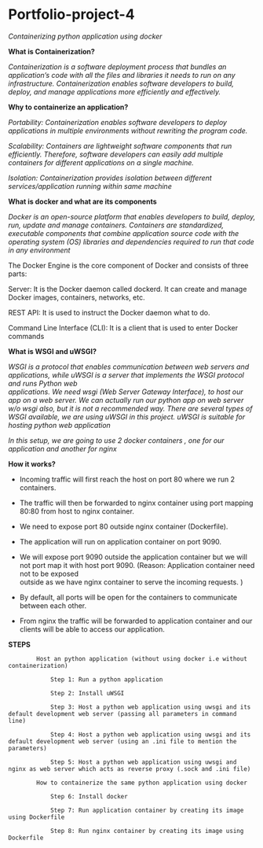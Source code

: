 # Portfolio-project-4
*Containerizing python application using docker*

**What is Containerization?**
  
  *Containerization is a software deployment process that bundles an application’s code with all the files and libraries it needs to run on any infrastructure.*
  *Containerization enables software developers to build, deploy, and manage applications more efficiently and effectively.*
  
  **Why to containerize an application?** 
  
  *Portability: Containerization enables software developers to deploy applications in multiple environments without rewriting the program code.*
  
  *Scalability: Containers are lightweight software components that run efficiently. Therefore, software developers can easily add multiple containers for different 
                applications on a single machine.*
                
  *Isolation:   Containerization provides isolation between different services/application running within same machine*
    
  **What is docker and what are its components** 
  
  *Docker is an open-source platform that enables developers to build, deploy, run, update and manage containers. 
   Containers are standardized, executable components that combine application source code with the operating system (OS) libraries and dependencies required to run that 
   code in any environment*

  The Docker Engine is the core component of Docker and consists of three parts:

   Server:    It is the Docker daemon called dockerd. It can create and manage Docker images, containers, networks, etc.
   
   REST API:    It is used to instruct the Docker daemon what to do.
   
   Command Line Interface (CLI):    It is a client that is used to enter Docker commands

   **What is WSGI and uWSGI?**

   *WSGI is a protocol that enables communication between web servers and applications, while uWSGI is a server that implements the WSGI protocol and runs Python web     
    applications. We need wsgi (Web Server Gateway Interface), to host our app on a web server. We can actually run our python app on web server w/o wsgi also, but       it 
    is not a recommended way. There are several types of WSGI available, we are using uWSGI in this project. uWSGI is suitable for hosting python web application*
  
   *In this setup, we are going to use 2 docker containers , one for our application and another for nginx*
    
   **How it works?**
    
   * Incoming traffic will first reach the host on port 80 where we run 2 containers.
    
   * The traffic will then be forwarded to nginx container using port mapping 80:80 from host to nginx container.
    
   * We need to expose port 80 outside nginx container (Dockerfile).
    
   * The application will run on application container on port 9090.

   * We will expose port 9090 outside the application container but we will not port map it with host port 9090. (Reason: Application container need not to be exposed       
     outside as we have nginx container to serve the incoming requests. )
    
   * By default, all ports will be open for the containers to communicate between each other.
    
   * From nginx the traffic will be forwarded to application container and our clients will be able to access our application.
    
   **STEPS**
    
            Host an python application (without using docker i.e without containerization)
            
                Step 1: Run a python application

                Step 2: Install uWSGI
                
                Step 3: Host a python web application using uwsgi and its default development web server (passing all parameters in command line)
                
                Step 4: Host a python web application using uwsgi and its default development web server (using an .ini file to mention the parameters)
                
                Step 5: Host a python web application using uwsgi and nginx as web server which acts as reverse proxy (.sock and .ini file)
                
            How to containerize the same python application using docker
            
                Step 6: Install docker
                
                Step 7: Run application container by creating its image using Dockerfile
                
                Step 8: Run nginx container by creating its image using Dockerfile
        
          
